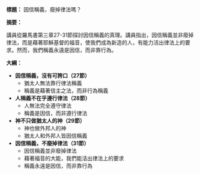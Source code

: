 **標題：** 因信稱義，廢掉律法嗎？

**摘要：**

講員從羅馬書第三章27-31節探討因信稱義的真理。講員指出，因信稱義並非廢掉律法，而是藉著耶穌基督的福音，使我們成為新造的人，有能力活出律法上的要求。然而，我們稱義永遠是因信，而非靠行為。

**大綱：**

* **因信稱義，沒有可誇口（27節）**
    * 猶太人無法靠行律法稱義
    * 稱義是藉著信主之法，而非行為稱義
* **人稱義不在乎遵行律法（28節）**
    * 人無法完全遵守律法
    * 稱義是因信，而非遵行律法
* **神不只做猶太人的神（29節）**
    * 神也做外邦人的神
    * 猶太人和外邦人皆因信稱義
* **因信稱義，不廢掉律法（31節）**
    * 因信稱義並非廢掉律法
    * 藉著福音的大能，我們能活出律法上的要求
    * 稱義永遠是因信，而非靠行為